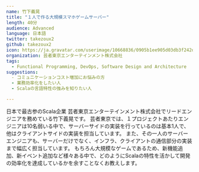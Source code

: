 ```yaml
---
name: 竹下義晃
title: "１人で作る大規模スマホゲームサーバー"
length: 40分
audience: Advanced
language: 日本語
twitter: takezoux2
github: takezoux2
icon: https://ja.gravatar.com/userimage/10668836/0905b1ee905d03db3f242d210785ee64.jpeg
organization: 芸者東京エンターテインメント株式会社
tags:
  - Functional Programming, DevOps, Software Design and Architecture
suggestions:
  - コミュニケーションコスト増加にお悩みの方
  - 業務効率化をしたい人
  - Scalaの言語特性の強みを知りたい人

---
```

日本で最古参のScala企業 芸者東京エンターテインメント株式会社でリードエンジニアを務めている竹下義晃です。
芸者東京では、１プロジェクトあたりエンジニアは10名弱いる中で、サーバーサイドの実装を行っているのは基本1人で、他はクライアントサイドの実装を担当しています。
また、その一人のサーバーエンジニアも、サーバーだけでなく、インフラ、クライアントの通信部分の実装まで幅広く担当しています。
もちろん大規模なゲームであるため、新機能追加、新イベント追加など様々ある中で、どのようにScalaの特性を活かして開発の効率化を達成しているかを余すことなくお教えします。

